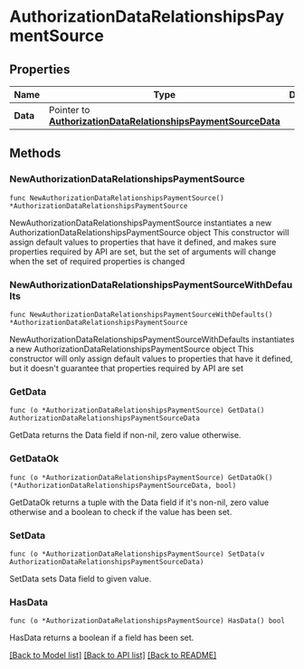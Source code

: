# AuthorizationDataRelationshipsPaymentSource

## Properties

Name | Type | Description | Notes
------------ | ------------- | ------------- | -------------
**Data** | Pointer to [**AuthorizationDataRelationshipsPaymentSourceData**](AuthorizationDataRelationshipsPaymentSourceData.md) |  | [optional] 

## Methods

### NewAuthorizationDataRelationshipsPaymentSource

`func NewAuthorizationDataRelationshipsPaymentSource() *AuthorizationDataRelationshipsPaymentSource`

NewAuthorizationDataRelationshipsPaymentSource instantiates a new AuthorizationDataRelationshipsPaymentSource object
This constructor will assign default values to properties that have it defined,
and makes sure properties required by API are set, but the set of arguments
will change when the set of required properties is changed

### NewAuthorizationDataRelationshipsPaymentSourceWithDefaults

`func NewAuthorizationDataRelationshipsPaymentSourceWithDefaults() *AuthorizationDataRelationshipsPaymentSource`

NewAuthorizationDataRelationshipsPaymentSourceWithDefaults instantiates a new AuthorizationDataRelationshipsPaymentSource object
This constructor will only assign default values to properties that have it defined,
but it doesn't guarantee that properties required by API are set

### GetData

`func (o *AuthorizationDataRelationshipsPaymentSource) GetData() AuthorizationDataRelationshipsPaymentSourceData`

GetData returns the Data field if non-nil, zero value otherwise.

### GetDataOk

`func (o *AuthorizationDataRelationshipsPaymentSource) GetDataOk() (*AuthorizationDataRelationshipsPaymentSourceData, bool)`

GetDataOk returns a tuple with the Data field if it's non-nil, zero value otherwise
and a boolean to check if the value has been set.

### SetData

`func (o *AuthorizationDataRelationshipsPaymentSource) SetData(v AuthorizationDataRelationshipsPaymentSourceData)`

SetData sets Data field to given value.

### HasData

`func (o *AuthorizationDataRelationshipsPaymentSource) HasData() bool`

HasData returns a boolean if a field has been set.


[[Back to Model list]](../README.md#documentation-for-models) [[Back to API list]](../README.md#documentation-for-api-endpoints) [[Back to README]](../README.md)


